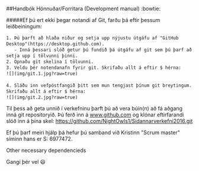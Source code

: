 ﻿##Handbók Hönnuðar/Forritara (Development manual) :bowtie:

#####Ef þú ert ekki þegar notandi af Git, farðu þá eftir þessum leiðbeiningum:

	1. Þú þarft að hlaða niður og setja upp nýjustu útgáfu af "GitHub Desktop"(https://desktop.github.com). 
	   - Inná þessari slóð getur þú fundið þá útgáfu af git sem þú þarf að setja upp í tölvunni þinni.
	2. Opnaðu git skelina í tölvunni.
	3. Veldu þér notendanafn fyrir git. Skrifaðu allt á eftir $ hérna:
	![](img/git.1.jpg?raw=true)

	4. Sláðu inn vefpóstfangið þitt sem mun tengjast þínum git breytingum. Skrifaðu allt á eftir $ hérna:
	![](img/git.2.jpg?raw=true)


Til þess að geta unnið í verkefninu þarft þú að vera búin(n) að fá aðgang inná git repositoryið. Þú ferð inn á www.github.com og klónar
eftirfarandi slóð inn á þína skel:
https://github.com/NightOwls1/Sidannarverkefni2016.git

Ef þú þarf meiri hjálp þá hefur þú samband við Kristinn "Scrum master" 
síminn hans er S: 6977472.

Other necessary dependencieds

Gangi þér vel :smiley:

